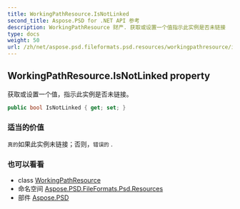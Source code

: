 ```yaml
---
title: WorkingPathResource.IsNotLinked
second_title: Aspose.PSD for .NET API 参考
description: WorkingPathResource 财产. 获取或设置一个值指示此实例是否未链接
type: docs
weight: 50
url: /zh/net/aspose.psd.fileformats.psd.resources/workingpathresource/isnotlinked/
---
```

## WorkingPathResource.IsNotLinked property

获取或设置一个值，指示此实例是否未链接。

```csharp
public bool IsNotLinked { get; set; }
```

### 适当的价值

`真的`如果此实例未链接；否则，`错误的` .

### 也可以看看

* class [WorkingPathResource](../)
* 命名空间 [Aspose.PSD.FileFormats.Psd.Resources](../../workingpathresource/)
* 部件 [Aspose.PSD](../../../)


